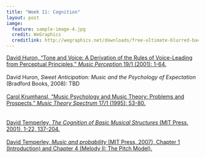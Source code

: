 ```yaml
---
title: "Week 11: Cognition"
layout: post
iamge:
  feature: sample-image-4.jpg
  credit: WeGraphics
  creditlink: http://wegraphics.net/downloads/free-ultimate-blurred-background-pack/
---
```


[David Huron, “Tone and Voice: A Derivation of the Rules of Voice-Leading from Perceptual Principles,” *Music Perception* 19/1 (2001): 1-64.](https://www.dropbox.com/s/an6qo26d9phj0j8/Huron%20-%202001%20-%20Tone%20and%20Voice%20A%20Derivation%20of%20the%20Rules%20of%20Voice2.pdf?dl=0)
<br><br>
David Huron, *Sweet Anticipation: Music and the Psychology of Expectation* (Bradford Books, 2008): TBD
<br><br>
[Carol Krumhansl, “Music Psychology and Music Theory: Problems and Prospects,” *Music Theory Spectrum* 17/1 (1995): 53-80.](https://www.dropbox.com/s/tj604tij48t57g7/Krumhansl%20-%201995%20-%20Music%20Psychology%20and%20Music%20Theory%20Problems%20and%20Pr2.pdf?dl=0)  
<br><br>
[David Temperley, *The Cognition of Basic Musical Structures* (MIT Press, 2001), 1-22, 137-204.](https://www.dropbox.com/s/51d2yu9jmvlfmea/Temperley%20-%202001%20-%20The%20Cognition%20of%20Basic%20Musical%20Structures.pdf?dl=0)
<br><br>
[David Temperley, *Music and probability* (MIT Press, 2007), Chapter 1 (Introduction) and Chapter 4 (Melody II: The Pitch Model).](https://www.dropbox.com/s/ipaklmq6bweyald/Temperley%20-%202010%20-%20Music%20and%20probability.pdf?dl=0)
